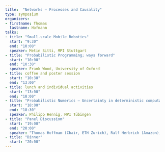 ```yaml
---
title:  "Networks – Processes and Causality"
type: symposium
organizers:
- firstname: Thomas
  lastname: Hofmann
talks:
- title: "Small-scale Mobile Robotics"
  start: "9:30"
  end: "10:00"
  speaker: Metin Sitti, MPI Stuttgart
- title: "Probabilistic Programming; ways forward"
  start: "10:00"
  end: "10:30"
  speaker: Frank Wood, University of Oxford
- title: coffee and poster session
  start: "10:30"
  end: "13:00"
- title: lunch and individual activities
  start: "13:00"
  end: "18:00"
- title: "Probabilistic Numerics — Uncertainty in deterministic computation"
  start: "18:00"
  end: "18:30"
  speaker: Philipp Hennig, MPI Tübingen
- title: "Panel Discussion"
  start: "19:00"
  end: "20:00"
  speaker: "Thomas Hoffman (Chair, ETH Zurich), Ralf Herbrich (Amazon), Alex Graves (Google DeepMind), Yann Le Cun (Facebook AI Research), Bernhard Scholkopf (MPI Tuebingen), Neil Lawrence (University of Sheffield) and Zoubin Ghaharamani (University of Cambridge)"
- title: "Dinner"
  start: "20:00"
---
```

